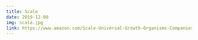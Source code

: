```yaml
---
title: Scale
date: 2019-12-08
img: scale.jpg
link: https://www.amazon.com/Scale-Universal-Growth-Organisms-Companies-dp-014311090X/dp/014311090X/
---
```

